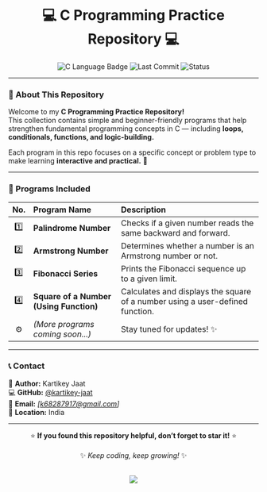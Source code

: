 <h1 align="center">💻 C Programming Practice Repository 💻</h1>

<p align="center">
  <img src="https://img.shields.io/badge/Language-C-blue?style=for-the-badge&logo=c" alt="C Language Badge"/>
  <img src="https://img.shields.io/github/last-commit/kartikey-jaat/C-Programs?style=for-the-badge&color=green" alt="Last Commit"/>
  <img src="https://img.shields.io/badge/Status-Active-success?style=for-the-badge" alt="Status"/>
</p>

---

### 👋 About This Repository

Welcome to my **C Programming Practice Repository!**  
This collection contains simple and beginner-friendly programs that help strengthen fundamental programming concepts in C — including **loops, conditionals, functions, and logic-building.**

Each program in this repo focuses on a specific concept or problem type to make learning **interactive and practical.** 🚀

---

### 🧠 Programs Included

| No. | Program Name | Description |
|:---:|:--------------|:-------------|
| 1️⃣ | **Palindrome Number** | Checks if a given number reads the same backward and forward. |
| 2️⃣ | **Armstrong Number** | Determines whether a number is an Armstrong number or not. |
| 3️⃣ | **Fibonacci Series** | Prints the Fibonacci sequence up to a given limit. |
| 4️⃣ | **Square of a Number (Using Function)** | Calculates and displays the square of a number using a user-defined function. |
| ⚙️ | *(More programs coming soon...)* | Stay tuned for updates! ✨ |

---

### 📞 Contact

👤 **Author:** Kartikey Jaat  
💻 **GitHub:** [@kartikey-jaat](https://github.com/kartikey-jaat)  
📧 **Email:** *[k68287917@gmail.com]*  
📍 **Location:** India  

---

<div align="center">

⭐ **If you found this repository helpful, don’t forget to star it!** ⭐  
<br>
✨ *Keep coding, keep growing!* ✨

<br>
<img src="https://capsule-render.vercel.app/api?type=waving&color=gradient&height=120&section=footer"/>

</div>

